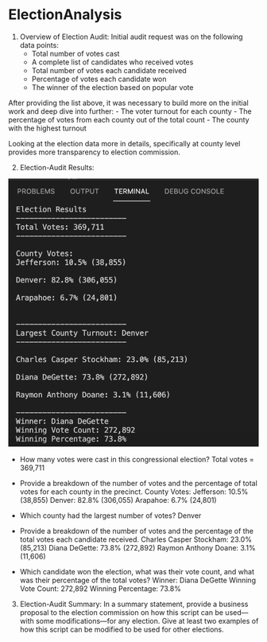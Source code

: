 # ElectionAnalysis
1. Overview of Election Audit: 
  Initial audit request was on the following data points:
      - Total number of votes cast 
      - A complete list of candidates who received votes
      - Total number of votes each candidate received
      - Percentage of votes each candidate won
      - The winner of the election based on popular vote
      
  After providing the list above, it was necessary to build more on the initial work and deep dive into further: 
      - The voter turnout for each county
      - The percentage of votes from each county out of the total count
      - The county with the highest turnout
      
  Looking at the election data more in details, specifically at county level provides more transparency to election commission.

2. Election-Audit Results: 

![Deliverable1-ElectionResults.png](Resources/Deliverable1-ElectionResults.png)
- How many votes were cast in this congressional election?
    Total votes = 369,711

- Provide a breakdown of the number of votes and the percentage of total votes for each county in the precinct.
    County Votes:
    Jefferson: 10.5% (38,855)
    Denver: 82.8% (306,055)
    Arapahoe: 6.7% (24,801)

- Which county had the largest number of votes?
    Denver

- Provide a breakdown of the number of votes and the percentage of the total votes each candidate received.
    Charles Casper Stockham: 23.0% (85,213)
    Diana DeGette: 73.8% (272,892)
    Raymon Anthony Doane: 3.1% (11,606)

- Which candidate won the election, what was their vote count, and what was their percentage of the total votes?
    Winner: Diana DeGette
    Winning Vote Count: 272,892
    Winning Percentage: 73.8%

3. Election-Audit Summary: In a summary statement, provide a business proposal to the election commission on how this script can be used—with some modifications—for any election. Give at least two examples of how this script can be modified to be used for other elections.

